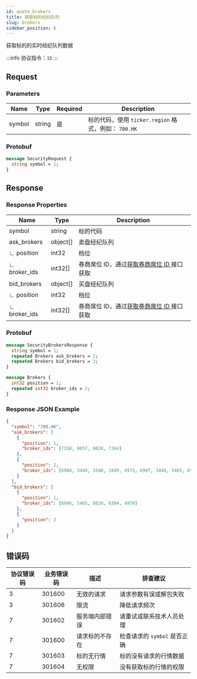 ```yaml
---
id: quote_brokers
title: 获取标的经纪队列
slug: brokers
sidebar_position: 6
---
```


获取标的的实时经纪队列数据

:::info
协议指令：`15`
:::

## Request

### Parameters

| Name   | Type   | Required | Description                                          |
| ------ | ------ | -------- | ---------------------------------------------------- |
| symbol | string | 是       | 标的代码，使用 `ticker.region` 格式，例如： `700.HK` |

### Protobuf

```protobuf
message SecurityRequest {
  string symbol = 1;
}
```

## Response

### Response Properties

| Name         | Type     | Description                                               |
| ------------ | -------- | --------------------------------------------------------- |
| symbol       | string   | 标的代码                                                  |
| ask_brokers  | object[] | 卖盘经纪队列                                              |
| ∟ position   | int32    | 档位                                                      |
| ∟ broker_ids | int32[]  | 券商席位 ID，通过[获取券商席位 ID ](./broker-ids)接口获取 |
| bid_brokers  | object[] | 买盘经纪队列                                              |
| ∟ position   | int32    | 档位                                                      |
| ∟ broker_ids | int32[]  | 券商席位 ID，通过[获取券商席位 ID ](./broker-ids)接口获取 |

### Protobuf

```protobuf
message SecurityBrokersResponse {
  string symbol = 1;
  repeated Brokers ask_brokers = 2;
  repeated Brokers bid_brokers = 3;
}

message Brokers {
  int32 position = 1;
  repeated int32 broker_ids = 2;
}
```

### Response JSON Example

```json
{
  "symbol": "700.HK",
  "ask_brokers": [
    {
      "position": 1,
      "broker_ids": [7358, 9057, 9028, 7364]
    },
    {
      "position": 2,
      "broker_ids": [6968, 3448, 3348, 1049, 4973, 6997, 3448, 5465, 6997]
    }
  ],
  "bid_brokers": [
    {
      "position": 1,
      "broker_ids": [6996, 5465, 8026, 8304, 4978]
    },
    {
      "position": 2
    }
  ]
}
```

## 错误码

| 协议错误码 | 业务错误码 | 描述           | 排查建议                     |
| ---------- | ---------- | -------------- | ---------------------------- |
| 3          | 301600     | 无效的请求     | 请求参数有误或解包失败       |
| 3          | 301606     | 限流           | 降低请求频次                 |
| 7          | 301602     | 服务端内部错误 | 请重试或联系技术人员处理     |
| 7          | 301600     | 请求标的不存在 | 检查请求的 `symbol` 是否正确 |
| 7          | 301603     | 标的无行情     | 标的没有请求的行情数据       |
| 7          | 301604     | 无权限         | 没有获取标的行情的权限       |
